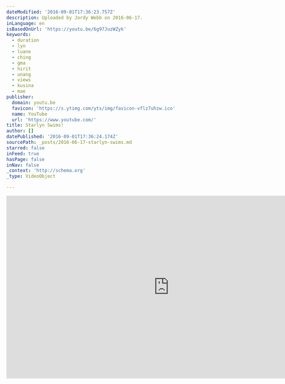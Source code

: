 ```yaml
---
dateModified: '2016-09-01T17:36:23.757Z'
description: Uploaded by Jordy Webb on 2016-06-17.
inLanguage: en
isBasedOnUrl: 'https://youtu.be/6g97JuzWZyk'
keywords:
  - duration
  - lyn
  - luane
  - ching
  - gma
  - hirit
  - unang
  - views
  - kusina
  - mae
publisher:
  domain: youtu.be
  favicon: 'https://s.ytimg.com/yts/img/favicon-vflz7uhzw.ico'
  name: YouTube
  url: 'https://www.youtube.com/'
title: Starlyn Swims!
author: []
datePublished: '2016-09-01T17:36:24.174Z'
sourcePath: _posts/2016-06-17-starlyn-swims.md
starred: false
inFeed: true
hasPage: false
inNav: false
_context: 'http://schema.org'
_type: VideoObject

---
```

<iframe src="https://cdn.embedly.com/widgets/media.html?src=https%3A%2F%2Fwww.youtube.com%2Fembed%2F6g97JuzWZyk%3Ffeature%3Doembed&amp;url=http%3A%2F%2Fwww.youtube.com%2Fwatch%3Fv%3D6g97JuzWZyk&amp;image=https%3A%2F%2Fi.ytimg.com%2Fvi%2F6g97JuzWZyk%2Fhqdefault.jpg&amp;key=b7d04c9b404c499eba89ee7072e1c4f7&amp;type=text%2Fhtml&amp;schema=youtube" width="854" height="480" scrolling="no" frameborder="0" allowfullscreen="" style=""></iframe>
